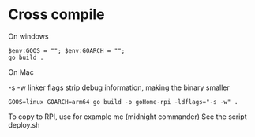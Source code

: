 # Cross compile

On windows
```
$env:GOOS = ""; $env:GOARCH = "";
go build .
```


On Mac

-s -w linker flags strip debug information, making the binary smaller

```
GOOS=linux GOARCH=arm64 go build -o goHome-rpi -ldflags="-s -w" .
```

To copy to RPI, use for example mc (midnight commander)
See the script deploy.sh
